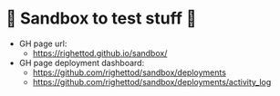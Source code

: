 # 🧪 Sandbox to test stuff 🧪

* GH page url:
  * <https://righettod.github.io/sandbox/>
* GH page deployment dashboard:
  * <https://github.com/righettod/sandbox/deployments>
  * <https://github.com/righettod/sandbox/deployments/activity_log>
